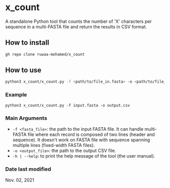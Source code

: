 # x_count

A standalone Python tool that counts the number of 'X' characters per sequence in a multi-FASTA file and return the results in CSV format.

## How to install

```bash
gh repo clone ruwaa-mohamed/x_count
```

## How to use

```bash
python3 x_count/x_count.py -f <path/to/file_in.fasta> -o <path/to/file_out.csv>
```

### Example

```bahs
python3 x_count/x_count.py -f input.fasta -o output.csv
```

### Main Arguments

* `-f <fasta_file>`: the path to the input FASTA file. It can handle multi-FASTA file where each record is composed of two lines (header and sequence). It doesn't work on FASTA file with sequence spanning multiple lines (fixed-width FASTA files).
* `-o <output_file>`: the path to the output CSV file.
* `-h | --help`: to print the help message of the tool (the user manual). 

### Date last modified

Nov. 02, 2021
